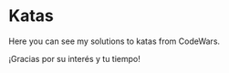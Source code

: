 # Katas
Here you can see my solutions to katas from CodeWars. 
 
¡Gracias por su interés y tu tiempo!


